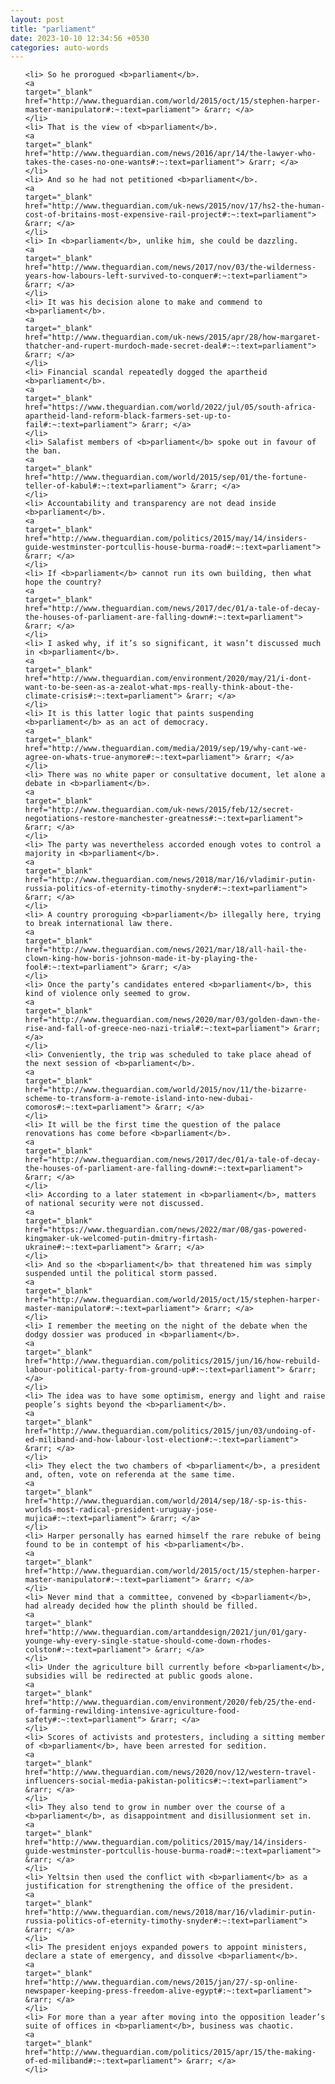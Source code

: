 ```yaml
---
layout: post
title: "parliament"
date: 2023-10-10 12:34:56 +0530
categories: auto-words
---
```

<ol>

    <li> So he prorogued <b>parliament</b>.
    <a 
    target="_blank" 
    href="http://www.theguardian.com/world/2015/oct/15/stephen-harper-master-manipulator#:~:text=parliament"> &rarr; </a>
    </li>
    <li> That is the view of <b>parliament</b>.
    <a 
    target="_blank" 
    href="http://www.theguardian.com/news/2016/apr/14/the-lawyer-who-takes-the-cases-no-one-wants#:~:text=parliament"> &rarr; </a>
    </li>
    <li> And so he had not petitioned <b>parliament</b>.
    <a 
    target="_blank" 
    href="http://www.theguardian.com/uk-news/2015/nov/17/hs2-the-human-cost-of-britains-most-expensive-rail-project#:~:text=parliament"> &rarr; </a>
    </li>
    <li> In <b>parliament</b>, unlike him, she could be dazzling.
    <a 
    target="_blank" 
    href="http://www.theguardian.com/news/2017/nov/03/the-wilderness-years-how-labours-left-survived-to-conquer#:~:text=parliament"> &rarr; </a>
    </li>
    <li> It was his decision alone to make and commend to <b>parliament</b>.
    <a 
    target="_blank" 
    href="http://www.theguardian.com/uk-news/2015/apr/28/how-margaret-thatcher-and-rupert-murdoch-made-secret-deal#:~:text=parliament"> &rarr; </a>
    </li>
    <li> Financial scandal repeatedly dogged the apartheid <b>parliament</b>.
    <a 
    target="_blank" 
    href="https://www.theguardian.com/world/2022/jul/05/south-africa-apartheid-land-reform-black-farmers-set-up-to-fail#:~:text=parliament"> &rarr; </a>
    </li>
    <li> Salafist members of <b>parliament</b> spoke out in favour of the ban.
    <a 
    target="_blank" 
    href="http://www.theguardian.com/world/2015/sep/01/the-fortune-teller-of-kabul#:~:text=parliament"> &rarr; </a>
    </li>
    <li> Accountability and transparency are not dead inside <b>parliament</b>.
    <a 
    target="_blank" 
    href="http://www.theguardian.com/politics/2015/may/14/insiders-guide-westminster-portcullis-house-burma-road#:~:text=parliament"> &rarr; </a>
    </li>
    <li> If <b>parliament</b> cannot run its own building, then what hope the country?
    <a 
    target="_blank" 
    href="http://www.theguardian.com/news/2017/dec/01/a-tale-of-decay-the-houses-of-parliament-are-falling-down#:~:text=parliament"> &rarr; </a>
    </li>
    <li> I asked why, if it’s so significant, it wasn’t discussed much in <b>parliament</b>.
    <a 
    target="_blank" 
    href="http://www.theguardian.com/environment/2020/may/21/i-dont-want-to-be-seen-as-a-zealot-what-mps-really-think-about-the-climate-crisis#:~:text=parliament"> &rarr; </a>
    </li>
    <li> It is this latter logic that paints suspending <b>parliament</b> as an act of democracy.
    <a 
    target="_blank" 
    href="http://www.theguardian.com/media/2019/sep/19/why-cant-we-agree-on-whats-true-anymore#:~:text=parliament"> &rarr; </a>
    </li>
    <li> There was no white paper or consultative document, let alone a debate in <b>parliament</b>.
    <a 
    target="_blank" 
    href="http://www.theguardian.com/uk-news/2015/feb/12/secret-negotiations-restore-manchester-greatness#:~:text=parliament"> &rarr; </a>
    </li>
    <li> The party was nevertheless accorded enough votes to control a majority in <b>parliament</b>.
    <a 
    target="_blank" 
    href="http://www.theguardian.com/news/2018/mar/16/vladimir-putin-russia-politics-of-eternity-timothy-snyder#:~:text=parliament"> &rarr; </a>
    </li>
    <li> A country proroguing <b>parliament</b> illegally here, trying to break international law there.
    <a 
    target="_blank" 
    href="http://www.theguardian.com/news/2021/mar/18/all-hail-the-clown-king-how-boris-johnson-made-it-by-playing-the-fool#:~:text=parliament"> &rarr; </a>
    </li>
    <li> Once the party’s candidates entered <b>parliament</b>, this kind of violence only seemed to grow.
    <a 
    target="_blank" 
    href="http://www.theguardian.com/news/2020/mar/03/golden-dawn-the-rise-and-fall-of-greece-neo-nazi-trial#:~:text=parliament"> &rarr; </a>
    </li>
    <li> Conveniently, the trip was scheduled to take place ahead of the next session of <b>parliament</b>.
    <a 
    target="_blank" 
    href="http://www.theguardian.com/world/2015/nov/11/the-bizarre-scheme-to-transform-a-remote-island-into-new-dubai-comoros#:~:text=parliament"> &rarr; </a>
    </li>
    <li> It will be the first time the question of the palace renovations has come before <b>parliament</b>.
    <a 
    target="_blank" 
    href="http://www.theguardian.com/news/2017/dec/01/a-tale-of-decay-the-houses-of-parliament-are-falling-down#:~:text=parliament"> &rarr; </a>
    </li>
    <li> According to a later statement in <b>parliament</b>, matters of national security were not discussed.
    <a 
    target="_blank" 
    href="https://www.theguardian.com/news/2022/mar/08/gas-powered-kingmaker-uk-welcomed-putin-dmitry-firtash-ukraine#:~:text=parliament"> &rarr; </a>
    </li>
    <li> And so the <b>parliament</b> that threatened him was simply suspended until the political storm passed.
    <a 
    target="_blank" 
    href="http://www.theguardian.com/world/2015/oct/15/stephen-harper-master-manipulator#:~:text=parliament"> &rarr; </a>
    </li>
    <li> I remember the meeting on the night of the debate when the dodgy dossier was produced in <b>parliament</b>.
    <a 
    target="_blank" 
    href="http://www.theguardian.com/politics/2015/jun/16/how-rebuild-labour-political-party-from-ground-up#:~:text=parliament"> &rarr; </a>
    </li>
    <li> The idea was to have some optimism, energy and light and raise people’s sights beyond the <b>parliament</b>.
    <a 
    target="_blank" 
    href="http://www.theguardian.com/politics/2015/jun/03/undoing-of-ed-miliband-and-how-labour-lost-election#:~:text=parliament"> &rarr; </a>
    </li>
    <li> They elect the two chambers of <b>parliament</b>, a president and, often, vote on referenda at the same time.
    <a 
    target="_blank" 
    href="http://www.theguardian.com/world/2014/sep/18/-sp-is-this-worlds-most-radical-president-uruguay-jose-mujica#:~:text=parliament"> &rarr; </a>
    </li>
    <li> Harper personally has earned himself the rare rebuke of being found to be in contempt of his <b>parliament</b>.
    <a 
    target="_blank" 
    href="http://www.theguardian.com/world/2015/oct/15/stephen-harper-master-manipulator#:~:text=parliament"> &rarr; </a>
    </li>
    <li> Never mind that a committee, convened by <b>parliament</b>, had already decided how the plinth should be filled.
    <a 
    target="_blank" 
    href="http://www.theguardian.com/artanddesign/2021/jun/01/gary-younge-why-every-single-statue-should-come-down-rhodes-colston#:~:text=parliament"> &rarr; </a>
    </li>
    <li> Under the agriculture bill currently before <b>parliament</b>, subsidies will be redirected at public goods alone.
    <a 
    target="_blank" 
    href="http://www.theguardian.com/environment/2020/feb/25/the-end-of-farming-rewilding-intensive-agriculture-food-safety#:~:text=parliament"> &rarr; </a>
    </li>
    <li> Scores of activists and protesters, including a sitting member of <b>parliament</b>, have been arrested for sedition.
    <a 
    target="_blank" 
    href="http://www.theguardian.com/news/2020/nov/12/western-travel-influencers-social-media-pakistan-politics#:~:text=parliament"> &rarr; </a>
    </li>
    <li> They also tend to grow in number over the course of a <b>parliament</b>, as disappointment and disillusionment set in.
    <a 
    target="_blank" 
    href="http://www.theguardian.com/politics/2015/may/14/insiders-guide-westminster-portcullis-house-burma-road#:~:text=parliament"> &rarr; </a>
    </li>
    <li> Yeltsin then used the conflict with <b>parliament</b> as a justification for strengthening the office of the president.
    <a 
    target="_blank" 
    href="http://www.theguardian.com/news/2018/mar/16/vladimir-putin-russia-politics-of-eternity-timothy-snyder#:~:text=parliament"> &rarr; </a>
    </li>
    <li> The president enjoys expanded powers to appoint ministers, declare a state of emergency, and dissolve <b>parliament</b>.
    <a 
    target="_blank" 
    href="http://www.theguardian.com/news/2015/jan/27/-sp-online-newspaper-keeping-press-freedom-alive-egypt#:~:text=parliament"> &rarr; </a>
    </li>
    <li> For more than a year after moving into the opposition leader’s suite of offices in <b>parliament</b>, business was chaotic.
    <a 
    target="_blank" 
    href="http://www.theguardian.com/politics/2015/apr/15/the-making-of-ed-miliband#:~:text=parliament"> &rarr; </a>
    </li>